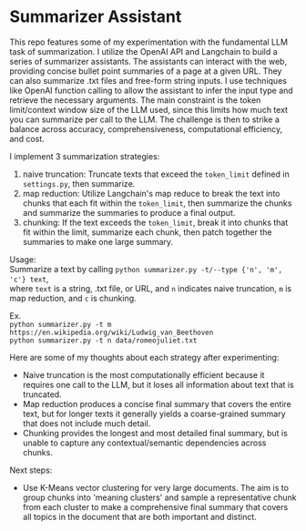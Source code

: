# Summarizer Assistant

This repo features some of my experimentation with the fundamental LLM task of summarization. 
I utilize the OpenAI API and Langchain to build a series of summarizer assistants. The assistants 
can interact with the web, providing concise bullet point summaries of a page at a 
given URL. They can also summarize .txt files and free-form string inputs. I use techniques like OpenAI
function calling to allow the assistant to infer the input type and retrieve the necessary arguments. The main constraint is the token limit/context window size of the LLM used, since this limits how much text you can summarize per call to the LLM. The challenge is then to strike a balance across accuracy, comprehensiveness, computational efficiency, and cost.

I implement 3 summarization strategies:
1. naive truncation: Truncate texts that exceed the `token_limit` defined in `settings.py`, then summarize.
2. map reduction: Utilize Langchain's map reduce to break the text into chunks that each fit within the `token_limit`, then summarize the chunks and summarize the summaries to produce a final output.
3. chunking: If the text exceeds the `token_limit`, break it into chunks that fit within the limit, summarize each chunk, then patch together the summaries to make one large summary.

Usage:  
Summarize a text by calling `python summarizer.py -t/--type {'n', 'm', 'c'} text`,    
where `text` is a string, .txt file, or URL, and `n` indicates naive truncation, `m` is map reduction, and `c` is chunking.  

Ex.  
`python summarizer.py -t m https://en.wikipedia.org/wiki/Ludwig_van_Beethoven`  
`python summarizer.py -t n data/romeojuliet.txt`

Here are some of my thoughts about each strategy after experimenting:  
- Naive truncation is the most computationally efficient because it requires one call to the LLM, but it loses all information about text that is truncated.
- Map reduction produces a concise final summary that covers the entire text, but for longer texts it generally yields a coarse-grained summary that does not include much detail.
- Chunking provides the longest and most detailed final summary, but is unable to capture any contextual/semantic dependencies across chunks.

Next steps:
- Use K-Means vector clustering for very large documents. The aim is to group chunks into 'meaning clusters' and sample a representative chunk from each cluster to make a comprehensive final summary that covers all topics in the document that are both important and distinct.
